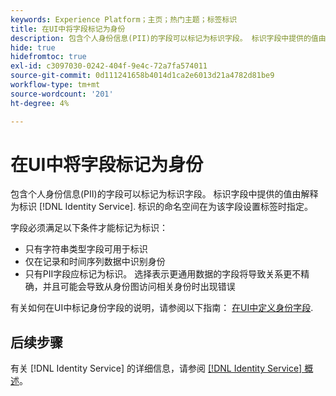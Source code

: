 ```yaml
---
keywords: Experience Platform；主页；热门主题；标签标识
title: 在UI中将字段标记为身份
description: 包含个人身份信息(PII)的字段可以标记为标识字段。 标识字段中提供的值由Identity Service解释为标识。 标识的命名空间在为该字段设置标签时指定。
hide: true
hidefromtoc: true
exl-id: c3097030-0242-404f-9e4c-72a7fa574011
source-git-commit: 0d111241658b4014d1ca2e6013d21a4782d81be9
workflow-type: tm+mt
source-wordcount: '201'
ht-degree: 4%

---
```


# 在UI中将字段标记为身份

包含个人身份信息(PII)的字段可以标记为标识字段。 标识字段中提供的值由解释为标识 [!DNL Identity Service]. 标识的命名空间在为该字段设置标签时指定。

字段必须满足以下条件才能标记为标识：

* 只有字符串类型字段可用于标识
* 仅在记录和时间序列数据中识别身份
* 只有PII字段应标记为标识。 选择表示更通用数据的字段将导致关系更不精确，并且可能会导致从身份图访问相关身份时出现错误

有关如何在UI中标记身份字段的说明，请参阅以下指南： [在UI中定义身份字段](../xdm/ui/fields/identity.md).

## 后续步骤

有关 [!DNL Identity Service] 的详细信息，请参阅 [[!DNL Identity Service] 概述](./home.md)。
